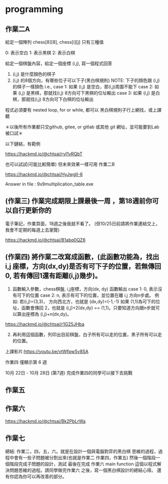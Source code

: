 # programming

## 作業二A
給定一個陣列 chess[8][8], chess[i][j] 只有三種值

0: 表示空白
1: 表示黑棋
2: 表示白棋

給定一個棋盤內容，給定一個座標 (i,j), 寫一個程式回答
1. (i,j) 是什麼顏色的棋子
2. (i,j) 的8個方向，有哪些位子可以下子(黑白棋規則)
NOTE: 下子的顏色跟 (i,j) 的棋子一樣顏色
i.e.,
case 1: 如果 (i,j) 是空白，那(i,j)周圍不能下
case 2: 如果 (i,j) 是黑棋，那就找(i,j) 8方向可下黑棋的位址輸出
case 3: 如果 (i,j) 是白棋，那就找(i,j) 8方向可下白棋的位址輸出

程式必須要有 nested loop, for or while, 都可以
黑白棋規則子行上網找，或上課聽

＊以後所有作業都只交github, gitee, or gitlab 或其他 git 網址，並可能要到Lab被口試＊

以下鏈結，有範例

https://hackmd.io/@chtsai/ryI1vRQbT


也可以試試(可能比較簡單)
但未來效果一樣可用
作業二B

https://hackmd.io/@chtsai/HyJwgII-6

Answer in file : 9x9multiplication_table.exe

## (作業三) 作業完成期限上課最後一周 ，第18週前你可以自行更新你的
電子筆記，作業頁面，18週之後我就不看了。
(但10/25日前請將作業連結交上，我會不定期的每週上去瀏覽)

https://hackmd.io/@chtsai/B1abq0QZ6



## (作業四) 將作業二改寫成函數，(此函數功能為，找出 i,j 座標，方向(dx,dy)是否有可下子的位置，若無傳回0, 若有傳回1還有距離(i,j)幾步)。

1. 函數輸入參數，chess棋盤, i,j座標，方向(dx, dy)
函數輸出
 case 1: 0, 表示沒有可下的位置
 case 2: n, 表示有可下的位置，並位置在離 i,j 方向n步處。
 例如: 若(i,j)=(3,3)， 方向西北方，也就是 (dx,dy)=(-1,-1)
 如果 (1,1)為可下的位址，函數會傳回 2，也就是 (i,j)+2(dx,dy) == (1,1)。只要知道方向跟n步就可以算出座標為 (i,j)+n(dx,dy)。

https://hackmd.io/@chtsai/r1G25JHba


2. 再利用這個函數，列印出目前棋盤，白子所有可以走的位置，黑子所有可以走的位置。


上課影片:https://youtu.be/vtWfpw5v8SA

 作業四
僅顯示第 6 週
 	
10月 22日 - 10月 28日 (第7週)
完成作業四的同學可以接下去挑戰
## 作業五
## 作業六

https://hackmd.io/@chtsai/Bk2PbLrWa

## 作業七
總結:
作業二，四，五，六。就是在設計一個與電腦對弈的黑白棋
思維的過程，過程中會有一些子問題被分割出來(也就是作業二
作業四，作業五)
然後一個階段一個階段完成子問題的設計，測試
最後在完成 作業六 main function
這個以程式解決問題思維的過程。請同學做完作業六
之後，寫一個黑白棋設計的總結心得。
還有你認為你可以再改善的部分。

